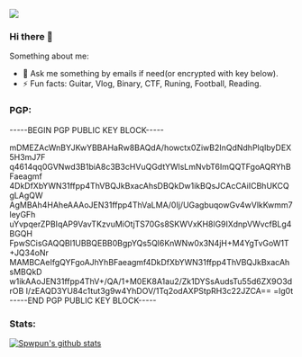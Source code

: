 ![](https://komarev.com/ghpvc/?username=spwpun&color=yellowgreen)
### Hi there 👋

<!--
**spwpun/spwpun** is a ✨ _special_ ✨ repository because its `README.md` (this file) appears on your GitHub profile.-->

Something about me:

- 💬 Ask me something by emails if need(or encrypted with key below).
- ⚡ Fun facts: Guitar, Vlog, Binary, CTF, Runing, Football, Reading.

### PGP:

-----BEGIN PGP PUBLIC KEY BLOCK-----

mDMEZAcWnBYJKwYBBAHaRw8BAQdA/howctx0ZiwB2InQdNdhPlqIbyDEX5H3mJ7F
q4614qq0GVNwd3B1biA8c3B3cHVuQGdtYWlsLmNvbT6ImQQTFgoAQRYhBFaeagmf
4DkDfXbYWN31ffpp4ThVBQJkBxacAhsDBQkDw1ikBQsJCAcCAiICBhUKCQgLAgQW
AgMBAh4HAheAAAoJEN31ffpp4ThVaLMA/0Ij/UGagbuqowGv4wVlkKwmm7leyGFh
uYvpqerZPBIqAP9VavTKzvuMiOtjTS70Gs8SKWVxKH8lG9IXdnpVWvcfBLg4BGQH
FpwSCisGAQQBl1UBBQEBB0BgpYQs5Ql6KnWNw0x3N4jH+M4YgTvGoW1T+JQ34oNr
MAMBCAeIfgQYFgoAJhYhBFaeagmf4DkDfXbYWN31ffpp4ThVBQJkBxacAhsMBQkD
w1ikAAoJEN31ffpp4ThV+/QA/1+M0EK8A1au2/Zk1DYSsAudsTu55d6ZX9O3drOB
I/zEAQD3YU84c1tut3g9w4YhDOV/1Tq2odAXPStpRH3c22JZCA==
=lg0t
-----END PGP PUBLIC KEY BLOCK-----

### Stats:

[![Spwpun's github stats](https://github-readme-stats.vercel.app/api?username=spwpun&count_private=true&show_icons=true&theme=tokyonight)](https://github.com/anuraghazra/github-readme-stats)

